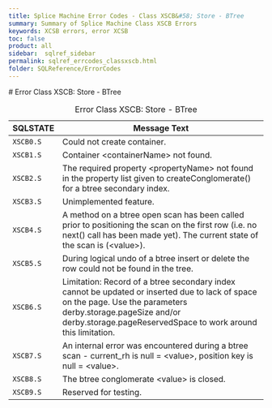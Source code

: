 ```yaml
---
title: Splice Machine Error Codes - Class XSCB&#58; Store - BTree
summary: Summary of Splice Machine Class XSCB Errors
keywords: XCSB errors, error XCSB
toc: false
product: all
sidebar:  sqlref_sidebar
permalink: sqlref_errcodes_classxscb.html
folder: SQLReference/ErrorCodes
---
```

<section>
<div class="TopicContent" data-swiftype-index="true" markdown="1">
# Error Class XSCB: Store - BTree

<table>
                <caption>Error Class XSCB: Store - BTree</caption>
                <thead>
                    <tr>
                        <th>SQLSTATE</th>
                        <th>Message Text</th>
                    </tr>
                </thead>
                <tbody>
                    <tr>
                        <td><code>XSCB0.S</code></td>
                        <td>Could not create container.</td>
                    </tr>
                    <tr>
                        <td><code>XSCB1.S</code></td>
                        <td>Container <span class="VarName">&lt;containerName&gt;</span> not found.</td>
                    </tr>
                    <tr>
                        <td><code>XSCB2.S</code></td>
                        <td>The required property <span class="VarName">&lt;propertyName&gt;</span> not found in the property list given to createConglomerate() for a btree secondary index.</td>
                    </tr>
                    <tr>
                        <td><code>XSCB3.S</code></td>
                        <td>Unimplemented feature.</td>
                    </tr>
                    <tr>
                        <td><code>XSCB4.S</code></td>
                        <td>A method on a btree open scan has been called prior to positioning the scan on the first row (i.e. no next() call has been made yet).  The current state of the scan is (<span class="VarName">&lt;value&gt;</span>).</td>
                    </tr>
                    <tr>
                        <td><code>XSCB5.S</code></td>
                        <td>During logical undo of a btree insert or delete the row could not be found in the tree.</td>
                    </tr>
                    <tr>
                        <td><code>XSCB6.S</code></td>
                        <td>Limitation: Record of a btree secondary index cannot be updated or inserted due to lack of space on the page.  Use the parameters derby.storage.pageSize and/or derby.storage.pageReservedSpace to work around this limitation.</td>
                    </tr>
                    <tr>
                        <td><code>XSCB7.S</code></td>
                        <td>An internal error was encountered during a btree scan - current_rh is null = <span class="VarName">&lt;value&gt;</span>, position key is null = <span class="VarName">&lt;value&gt;</span>.</td>
                    </tr>
                    <tr>
                        <td><code>XSCB8.S</code></td>
                        <td>The btree conglomerate <span class="VarName">&lt;value&gt;</span> is closed.</td>
                    </tr>
                    <tr>
                        <td><code>XSCB9.S</code></td>
                        <td>Reserved for testing.</td>
                    </tr>
                </tbody>
            </table>
</div>
</section>


